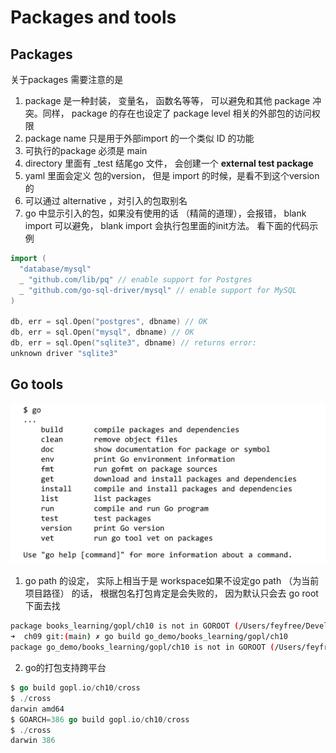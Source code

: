# Packages and tools

## Packages

关于packages 需要注意的是

1. package 是一种封装， 变量名， 函数名等等， 可以避免和其他 package 冲突。同样， package 的存在也设定了 package level 相关的外部包的访问权限
2. package name 只是用于外部import 的一个类似 ID 的功能
3. 可执行的package 必须是 main 
4. directory 里面有 _test 结尾go 文件， 会创建一个 **external test package**
5. yaml 里面会定义 包的version， 但是 import 的时候，是看不到这个version 的
6. 可以通过 alternative ，对引入的包取别名
7. go 中显示引入的包，如果没有使用的话 （精简的道理），会报错， blank import 可以避免， blank import  会执行包里面的init方法。 看下面的代码示例

```go
import (
  "database/mysql"
  _ "github.com/lib/pq" // enable support for Postgres
  _ "github.com/go-sql-driver/mysql" // enable support for MySQL
)

db, err = sql.Open("postgres", dbname) // OK
db, err = sql.Open("mysql", dbname) // OK
db, err = sql.Open("sqlite3", dbname) // returns error:
unknown driver "sqlite3"
```

## Go tools

![](https://raw.githubusercontent.com/feyfree/my-github-images/main/20220525104926-go-tools.png)

1. go path 的设定， 实际上相当于是 workspace如果不设定go path （为当前项目路径） 的话， 根据包名打包肯定是会失败的， 因为默认只会去 go root 下面去找

```bash
package books_learning/gopl/ch10 is not in GOROOT (/Users/feyfree/Develop/SDK/go1.17/src/books_learning/gopl/ch10)
➜  ch09 git:(main) ✗ go build go_demo/books_learning/gopl/ch10
package go_demo/books_learning/gopl/ch10 is not in GOROOT (/Users/feyfree/Develop/SDK/go1.17/src/go_demo/books_learning/gopl/ch10)
```

2. go的打包支持跨平台

```go
$ go build gopl.io/ch10/cross
$ ./cross
darwin amd64
$ GOARCH=386 go build gopl.io/ch10/cross
$ ./cross
darwin 386
```

